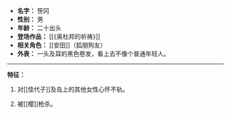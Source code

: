 
- **名字：** 笹冈
- **性别：** 男
- **年龄：** 二十出头
- **登场作品：** [[《奥杜邦的祈祷》]]
- **相关角色：** [[安田]]（狐朋狗友）
- **外表：** 一头及耳的黑色卷发，看上去不像个普通年轻人。

---

**特征：** 

1. 对[[佳代子]]及岛上的其他女性心怀不轨。

2. 被[[樱]]枪杀。